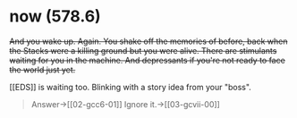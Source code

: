# now (578.6)

~~And you wake up. Again. You shake off the memories of before, back when the Stacks were a killing ground but you were alive. There are stimulants waiting for you in the machine. And depressants if you're not ready to face the world just yet.~~

[[EDS]] is waiting too. Blinking with a story idea from your "boss".

> Answer->[[02-gcc6-01]]
> Ignore it.->[[03-gcvii-00]]